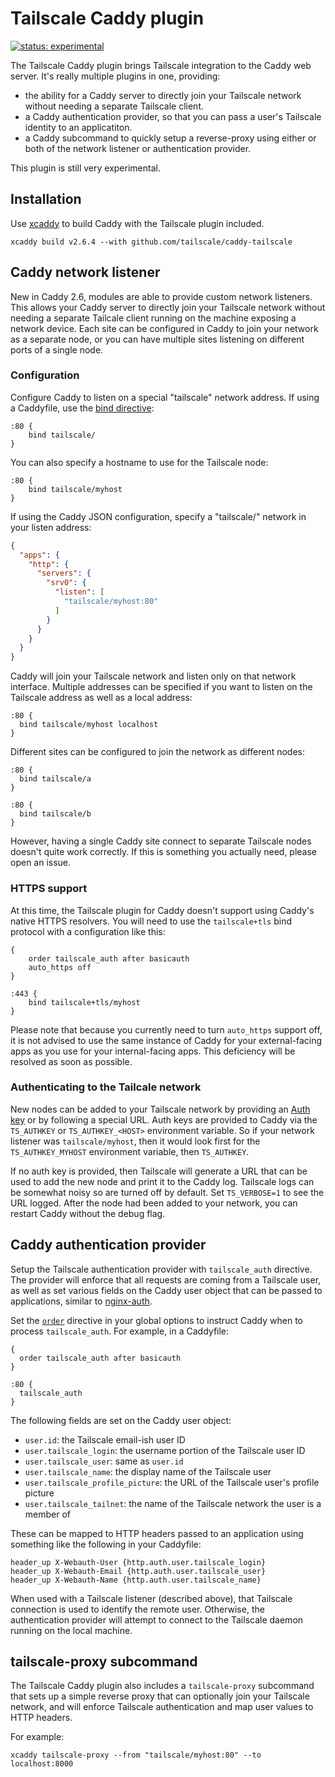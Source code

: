 # Tailscale Caddy plugin

[![status: experimental](https://img.shields.io/badge/status-experimental-blue)](https://tailscale.com/kb/1167/release-stages/#experimental)

The Tailscale Caddy plugin brings Tailscale integration to the Caddy web server.
It's really multiple plugins in one, providing:

 - the ability for a Caddy server to directly join your Tailscale network
   without needing a separate Tailscale client.
 - a Caddy authentication provider, so that you can pass a user's Tailscale
   identity to an applicatiton.
 - a Caddy subcommand to quickly setup a reverse-proxy using either or both of
   the network listener or authentication provider.

This plugin is still very experimental.

## Installation

Use [xcaddy](https://github.com/caddyserver/xcaddy) to build Caddy with the
Tailscale plugin included.

```
xcaddy build v2.6.4 --with github.com/tailscale/caddy-tailscale
```

## Caddy network listener

New in Caddy 2.6, modules are able to provide custom network listeners. This
allows your Caddy server to directly join your Tailscale network without needing
a separate Tailcale client running on the machine exposing a network device.
Each site can be configured in Caddy to join your network as a separate node, or
you can have multiple sites listening on different ports of a single node.

### Configuration

Configure Caddy to listen on a special "tailscale" network address.  If using a
Caddyfile, use the [bind directive](https://caddyserver.com/docs/caddyfile/directives/bind):

```
:80 {
    bind tailscale/
}
```

You can also specify a hostname to use for the Tailscale node:

```
:80 {
    bind tailscale/myhost
}
```

If using the Caddy JSON configuration, specify a "tailscale/" network in your
listen address:

```json
{
  "apps": {
    "http": {
      "servers": {
        "srv0": {
          "listen": [
            "tailscale/myhost:80"
          ]
        }
      }
    }
  }
}
```

Caddy will join your Tailscale network and listen only on that network
interface.  Multiple addresses can be specified if you want to listen on the
Tailscale address as well as a local address:

```
:80 {
  bind tailscale/myhost localhost
}
```

Different sites can be configured to join the network as different nodes:

```
:80 {
  bind tailscale/a
}

:80 {
  bind tailscale/b
}
```

However, having a single Caddy site connect to separate Tailscale nodes doesn't
quite work correctly. If this is something you actually need, please open an
issue.

### HTTPS support

At this time, the Tailscale plugin for Caddy doesn't support using Caddy's
native HTTPS resolvers. You will need to use the `tailscale+tls` bind protocol
with a configuration like this:

```
{
    order tailscale_auth after basicauth
    auto_https off
}

:443 {
    bind tailscale+tls/myhost
}
```

Please note that because you currently need to turn `auto_https` support off, it
is not advised to use the same instance of Caddy for your external-facing apps
as you use for your internal-facing apps. This deficiency will be resolved as
soon as possible.

### Authenticating to the Tailcale network

New nodes can be added to your Tailscale network by providing an [Auth
key](https://tailscale.com/kb/1085/auth-keys/) or by following a special URL.
Auth keys are provided to Caddy via the `TS_AUTHKEY` or `TS_AUTHKEY_<HOST>`
environment variable.  So if your network listener was `tailscale/myhost`, then
it would look first for the `TS_AUTHKEY_MYHOST` environment variable, then
`TS_AUTHKEY`.

If no auth key is provided, then Tailscale will generate a URL that can be used
to add the new node and print it to the Caddy log.  Tailscale logs can be
somewhat noisy so are turned off by default. Set `TS_VERBOSE=1` to see the URL
logged.  After the node had been added to your network, you can restart Caddy
without the debug flag.


## Caddy authentication provider

Setup the Tailscale authentication provider with `tailscale_auth` directive.
The provider will enforce that all requests are coming from a Tailscale user, as
well as set various fields on the Caddy user object that can be passed to
applications, similar to [nginx-auth][].

[nginx-auth]: https://github.com/tailscale/tailscale/tree/main/cmd/nginx-auth

Set the [`order`](https://caddyserver.com/docs/caddyfile/options#order)
directive in your global options to instruct Caddy when to process
`tailscale_auth`.  For example, in a Caddyfile:

```
{
  order tailscale_auth after basicauth
}

:80 {
  tailscale_auth
}
```

The following fields are set on the Caddy user object:

 - `user.id`: the Tailscale email-ish user ID
 - `user.tailscale_login`: the username portion of the Tailscale user ID
 - `user.tailscale_user`: same as `user.id`
 - `user.tailscale_name`: the display name of the Tailscale user
 - `user.tailscale_profile_picture`: the URL of the Tailscale user's profile picture
 - `user.tailscale_tailnet`: the name of the Tailscale network the user is a member of

These can be mapped to HTTP headers passed to an application using something
like the following in your Caddyfile:

```
header_up X-Webauth-User {http.auth.user.tailscale_login}
header_up X-Webauth-Email {http.auth.user.tailscale_user}
header_up X-Webauth-Name {http.auth.user.tailscale_name}
```

When used with a Tailscale listener (described above), that Tailscale connection
is used to identify the remote user.  Otherwise, the authentication provider
will attempt to connect to the Tailscale daemon running on the local machine.

## tailscale-proxy subcommand

The Tailscale Caddy plugin also includes a `tailscale-proxy` subcommand that
sets up a simple reverse proxy that can optionally join your Tailscale network,
and will enforce Tailscale authentication and map user values to HTTP headers.

For example:

```
xcaddy tailscale-proxy --from "tailscale/myhost:80" --to localhost:8000
```
